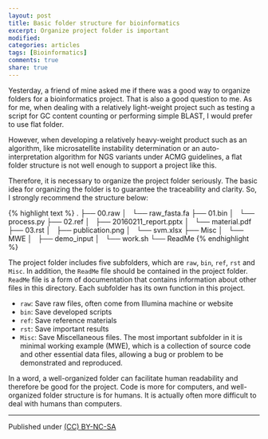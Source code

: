 ```yaml
---
layout: post
title: Basic folder structure for bioinformatics
excerpt: Organize project folder is important
modified:
categories: articles
tags: [Bioinformatics]
comments: true
share: true
---
```


Yesterday, a friend of mine asked me if there was a good way to organize folders for a bioinformatics project. That is also a good question to me. As for me, when dealing with a relatively light-weight project such as testing a script for GC content counting or performing simple BLAST, I would prefer to use flat folder. 

However, when developing a relatively heavy-weight product such as an algorithm, like microsatellite instability determination or an auto-interpretation algorithm for NGS variants under ACMG guidelines, a flat folder structure is not well enough to support a project like this. 

Therefore, it is necessary to organize the project folder seriously. The basic idea for organizing the folder is to guarantee the traceability and clarity. So, I strongly recommend the structure below:

{% highlight text %}
.
├── 00.raw
│   └── raw_fasta.fa
├── 01.bin
│   └── process.py
├── 02.ref
│   ├── 20160211_report.pptx
│   └── material.pdf
├── 03.rst
│   ├── publication.png
│   └── svm.xlsx
├── Misc
│   └── MWE
│       ├── demo_input
│       └── work.sh
└── ReadMe
{% endhighlight %}

The project folder includes five subfolders, which are `raw`, `bin`, `ref`, `rst` and `Misc`. In addition, the `ReadMe` file should be contained in the project folder. `ReadMe` file is a form of documentation that contains information about other files in this directory. Each subfolder has its own function in this project.

* `raw`: Save raw files, often come from Illumina machine or website
* `bin`: Save developed scripts
* `ref`: Save reference materials
* `rst`: Save important results
* `Misc`: Save Miscellaneous files. The most important subfolder in it is minimal working example (MWE), which is a collection of source code and other essential data files, allowing a bug or problem to be demonstrated and reproduced.

In a word, a well-organized folder can facilitate human readability and therefore be good for the project. Code is more for computers, and well-organized folder structure is for humans. It is actually often more difficult to deal with humans than computers.


---
Published under <a rel="license" href="http://creativecommons.org/licenses/by-nc-sa/3.0/">(CC) BY-NC-SA </a>
